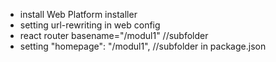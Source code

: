 - install Web Platform installer 
- setting url-rewriting in web config
- react router basename="/modul1"   //subfolder
- setting "homepage": "/modul1",    //subfolder in package.json
